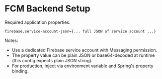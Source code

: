# FCM Backend Setup

Required application properties:

```
firebase.service-account-json={... full JSON of service account ...}
```

Notes:
- Use a dedicated Firebase service account with Messaging permission.
- The property value can be plain JSON or base64-decoded at runtime (this config expects plain JSON string).
- For production, inject via environment variable and Spring's property binding.




